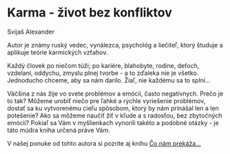 Karma - život bez konfliktov
============================

Svijaš Alexander

Autor je známy ruský vedec, vynálezca, psychológ a liečiteľ, ktorý študuje a
aplikuje teórie karmických vzťahov.

Každý človek po niečom túži; po kariére, blahobyte, rodine, deťoch, vzdelaní,
oddychu, zmyslu plnej tvorbe - a to zďaleka nie je všetko. Jednoducho chceme,
aby sa nám darilo. Žiaľ, nie každému sa to splní…

Väčšina z nás žije vo svete problémov a emócii, často negatívnych. Prečo je to
tak? Môžeme urobiť niečo pre ľahké a rýchle vyriešenie problémov, dostať sa ku
vytvorenému cieľu spôsobom, ktorý by nám prinášal len a len potešenie? Ako sa
môžeme naučiť žiť v kľude a s radosťou, bez zbytočných emócii? Pokiaľ sa Vám v
myšlienkach vynorili takéto a podobné otázky - je táto múdra kniha určená práve
Vám.

V našej ponuke od tohto autora si pozrite aj knihu [Čo nám
prekáža…](/sip/knihy/co-nam-stoji-na-ceste)

